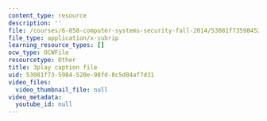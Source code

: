 ```yaml
---
content_type: resource
description: ''
file: /courses/6-858-computer-systems-security-fall-2014/53081f735984520e98fd8c5d04af7d31_eRJ_r8WF1Y0.vtt
file_type: application/x-subrip
learning_resource_types: []
ocw_type: OCWFile
resourcetype: Other
title: 3play caption file
uid: 53081f73-5984-520e-98fd-8c5d04af7d31
video_files:
  video_thumbnail_file: null
video_metadata:
  youtube_id: null
---
```


